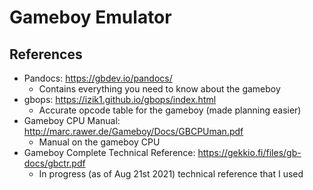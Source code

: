 # Gameboy Emulator


## References
- Pandocs: https://gbdev.io/pandocs/
  - Contains everything you need to know about the gameboy
- gbops: https://izik1.github.io/gbops/index.html
  - Accurate opcode table for the gameboy (made planning easier)
- Gameboy CPU Manual: http://marc.rawer.de/Gameboy/Docs/GBCPUman.pdf
  - Manual on the gameboy CPU
- Gameboy Complete Technical Reference: https://gekkio.fi/files/gb-docs/gbctr.pdf
  - In progress (as of Aug 21st 2021) technical reference that I used
